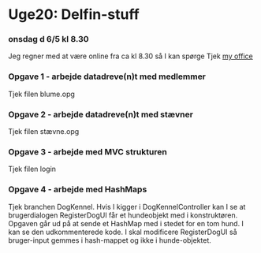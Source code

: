 # Uge20: Delfin-stuff
### onsdag d 6/5 kl 8.30
Jeg regner med at være online fra ca kl 8.30 så I kan spørge 
Tjek [my office](https://cphbusiness.zoom.us/my/cphwulf)

### Opgave 1 - arbejde datadreve(n)t med medlemmer
Tjek filen blume.opg

### Opgave 2 - arbejde datadreve(n)t med stævner
Tjek filen stævne.opg

### Opgave 3 - arbejde med MVC strukturen
Tjek filen login

### Opgave 4 - arbejde med HashMaps
Tjek branchen DogKennel.
Hvis I kigger i DogKennelController kan I se at brugerdialogen RegisterDogUI får et hundeobjekt med i konstruktøren.
Opgaven går ud på at sende et HashMap med i stedet for en tom hund. I kan se den udkommenterede kode.
I skal modificere RegisterDogUI så bruger-input gemmes i hash-mappet og ikke i hunde-objektet. 

